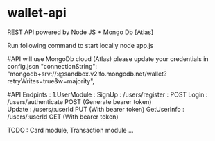 # wallet-api
REST API powered by Node JS + Mongo Db  [Atlas]

Run following command to start locally 
node app.js 


#API will use MongoDb cloud (Atlas) 
please update your credentials in config.json
 "connectionString":  "mongodb+srv://<atlasusername>:<atlaspass>@sandbox.v2ifo.mongodb.net/wallet?retryWrites=true&w=majority",
 
 #API Endpints :
 1.UserModule : 
 SignUp      : /users/register : POST
 Login       : /users/authenticate   POST (Generate bearer token)   
 Update      : /users/:userId PUT (With bearer token)
 GetUserInfo : /users/:userId GET (With bearer token)
 
 TODO : Card module, Transaction module ...
 

